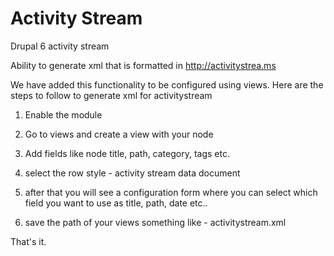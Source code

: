 Activity Stream
================

Drupal 6 activity stream

Ability to generate xml that is formatted in http://activitystrea.ms

We have added this functionality to be configured using views. 
Here are the steps to follow to generate xml for activitystream


1) Enable the module

2) Go to views and create a view with your node

3) Add fields like node title, path, category, tags etc.

4) select the row style - activity stream data document

5) after that you will see a configuration form where you can select which field you want to use as title, path, date etc..

6) save the path of your views something like  - activitystream.xml


That's it.

